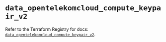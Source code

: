 # `data_opentelekomcloud_compute_keypair_v2`

Refer to the Terraform Registry for docs: [`data_opentelekomcloud_compute_keypair_v2`](https://registry.terraform.io/providers/opentelekomcloud/opentelekomcloud/1.36.8/docs/data-sources/compute_keypair_v2).
